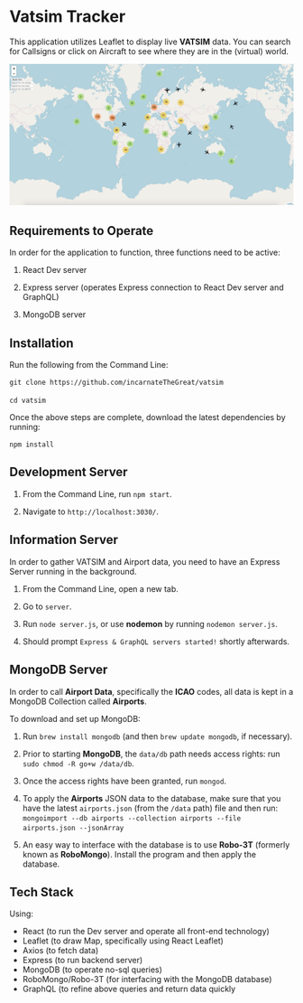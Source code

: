 # Vatsim Tracker

This application utilizes Leaflet to display live **VATSIM** data. You can search for Callsigns or click on Aircraft to see where they are in the (virtual) world.

![VATSIM Tracker](https://github.com/incarnateTheGreat/vatsim/blob/master/vatsimTracker.png?raw=true)

## Requirements to Operate

In order for the application to function, three functions need to be active:

1) React Dev server

2) Express server (operates Express connection to React Dev server and GraphQL)

3) MongoDB server

## Installation

Run the following from the Command Line:

```
git clone https://github.com/incarnateTheGreat/vatsim

cd vatsim
```

Once the above steps are complete, download the latest dependencies by running:

```
npm install
```

## Development Server

1) From the Command Line, run `npm start`.

2) Navigate to `http://localhost:3030/`.

## Information Server

In order to gather VATSIM and Airport data, you need to have an Express Server running in the background.

1) From the Command Line, open a new tab.

2) Go to `server`.

3) Run `node server.js`, or use **nodemon** by running `nodemon server.js`.

4) Should prompt `Express & GraphQL servers started!` shortly afterwards.

## MongoDB Server

In order to call **Airport Data**, specifically the **ICAO** codes,
all data is kept in a MongoDB Collection called **Airports**.

To download and set up MongoDB:

1) Run `brew install mongodb` (and then `brew update mongodb`, if necessary).

2) Prior to starting **MongoDB**, the `data/db` path needs access rights: run `sudo chmod -R go+w /data/db`.

3) Once the access rights have been granted, run `mongod`.

4) To apply the **Airports** JSON data to the database, make sure that you have the latest `airports.json` (from the `/data` path) file and then run: `mongoimport --db airports --collection airports --file airports.json --jsonArray`

5) An easy way to interface with the database is to use **Robo-3T** (formerly known as **RoboMongo**). Install the program and then apply the database.

## Tech Stack

Using:

- React (to run the Dev server and operate all front-end technology)
- Leaflet (to draw Map, specifically using React Leaflet)
- Axios (to fetch data)
- Express (to run backend server)
- MongoDB (to operate no-sql queries)
- RoboMongo/Robo-3T (for interfacing with the MongoDB database)
- GraphQL (to refine above queries and return data quickly

